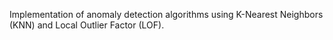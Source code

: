 Implementation of anomaly detection algorithms using K-Nearest Neighbors (KNN) and Local Outlier Factor (LOF).
